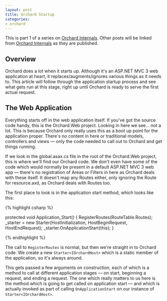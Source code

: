 ```yaml
---
layout: post
title: Orchard Startup
categories:
- orchard
---
```


This is part 1 of a series on [Orchard Internals][]. Other posts will be linked from [Orchard Internals][] as they are published.

## Overview

Orchard does a lot when it starts up. Although it's an ASP.NET MVC 3 web application at heart, it replaces/augments/ignores various things as it needs to. This article will follow through the application startup process and see what gets run at this stage, right up until Orchard is ready to serve the first actual request.

## The Web Application

Everything starts off in the web application itself. If you've got the source code handy, this is the Orchard.Web project. Looking in here we see... not a lot. This is because Orchard only really uses this as a boot up point for the application proper. There's no content in here or traditional models, controllers and views &mdash; only the code needed to call out to Orchard and get things running.

If we look in the global.asax.cs file in the root of the Orchard.Web project, this is where we'll find our Orchard code. We don't even have some of the code which would normally be present in a default ASP.NET MVC 3 web app &mdash; there's no registration of Areas or Filters in here as Orchard deals with these itself. It doesn't map any Routes either, only ignoring the Route for resource.axd, as Orchard deals with Routes too.

The first place to look is in the application start method, which looks like this:

{% highlight csharp %}

protected void Application_Start() {
    RegisterRoutes(RouteTable.Routes);
    _starter = new Starter<IOrchardHost>(HostInitialization, HostBeginRequest, HostEndRequest);
    _starter.OnApplicationStart(this);
}

{% endhighlight %}

The call to `RegisterRoutes` is normal, but then we're straight in to Orchard code. We create a new `Starter<IOrchardHost>` which is a static member of the application, so it's always around.

This gets passed a few arguments on construction, each of which is a method to call at different application stages &mdash; on start, beginning a request, and ending a request. The one which really matters to us here is the method which is going to get called on application start &mdash; and which is actually invoked as part of calling `OnApplicationStart` on our instance of `Starter<IOrchardHost>`.

[Orchard Internals]: /orchard/2011/08/26/orchard-internals-series.html
